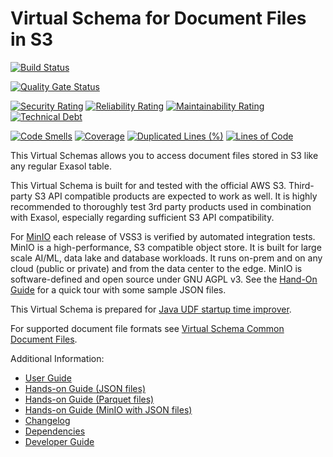 # Virtual Schema for Document Files in S3

[![Build Status](https://github.com/exasol/s3-document-files-virtual-schema/actions/workflows/ci-build.yml/badge.svg)](https://github.com/exasol/s3-document-files-virtual-schema/actions/workflows/ci-build.yml)

[![Quality Gate Status](https://sonarcloud.io/api/project_badges/measure?project=com.exasol%3As3-document-files-virtual-schema&metric=alert_status)](https://sonarcloud.io/dashboard?id=com.exasol%3As3-document-files-virtual-schema)

[![Security Rating](https://sonarcloud.io/api/project_badges/measure?project=com.exasol%3As3-document-files-virtual-schema&metric=security_rating)](https://sonarcloud.io/dashboard?id=com.exasol%3As3-document-files-virtual-schema)
[![Reliability Rating](https://sonarcloud.io/api/project_badges/measure?project=com.exasol%3As3-document-files-virtual-schema&metric=reliability_rating)](https://sonarcloud.io/dashboard?id=com.exasol%3As3-document-files-virtual-schema)
[![Maintainability Rating](https://sonarcloud.io/api/project_badges/measure?project=com.exasol%3As3-document-files-virtual-schema&metric=sqale_rating)](https://sonarcloud.io/dashboard?id=com.exasol%3As3-document-files-virtual-schema)
[![Technical Debt](https://sonarcloud.io/api/project_badges/measure?project=com.exasol%3As3-document-files-virtual-schema&metric=sqale_index)](https://sonarcloud.io/dashboard?id=com.exasol%3As3-document-files-virtual-schema)

[![Code Smells](https://sonarcloud.io/api/project_badges/measure?project=com.exasol%3As3-document-files-virtual-schema&metric=code_smells)](https://sonarcloud.io/dashboard?id=com.exasol%3As3-document-files-virtual-schema)
[![Coverage](https://sonarcloud.io/api/project_badges/measure?project=com.exasol%3As3-document-files-virtual-schema&metric=coverage)](https://sonarcloud.io/dashboard?id=com.exasol%3As3-document-files-virtual-schema)
[![Duplicated Lines (%)](https://sonarcloud.io/api/project_badges/measure?project=com.exasol%3As3-document-files-virtual-schema&metric=duplicated_lines_density)](https://sonarcloud.io/dashboard?id=com.exasol%3As3-document-files-virtual-schema)
[![Lines of Code](https://sonarcloud.io/api/project_badges/measure?project=com.exasol%3As3-document-files-virtual-schema&metric=ncloc)](https://sonarcloud.io/dashboard?id=com.exasol%3As3-document-files-virtual-schema)

This Virtual Schemas allows you to access document files stored in S3 like any regular Exasol table.

This Virtual Schema is built for and tested with the official AWS S3. Third-party S3 API compatible products are expected to work as well. It is highly recommended to thoroughly test 3rd party products used in combination with Exasol, especially regarding sufficient S3 API compatibility.

For [MinIO](https://min.io) each release of VSS3 is verified by automated integration tests. MinIO is a high-performance, S3 compatible object store. It is built for large scale AI/ML, data lake and database workloads. It runs on-prem and on any cloud (public or private) and from the data center to the edge. MinIO is software-defined and open source under GNU AGPL v3. See the [Hand-On Guide](doc/hands_on/hands_on_minio.md) for a quick tour with some sample JSON files.

This Virtual Schema is prepared for [Java UDF startup time improver](https://github.com/exasol/java-udf-startup-time-improver/).

For supported document file formats see [Virtual Schema Common Document Files](https://github.com/exasol/virtual-schema-common-document-files).

Additional Information:

* [User Guide](doc/user_guide/user_guide.md)
* [Hands-on Guide (JSON files)](doc/hands_on/hands_on.md)
* [Hands-on Guide (Parquet files)](doc/hands_on/hands_on_parquet.md)
* [Hands-on Guide (MinIO with JSON files)](doc/hands_on/hands_on_minio.md)
* [Changelog](doc/changes/changelog.md)
* [Dependencies](dependencies.md)
* [Developer Guide](doc/developer_guide/developer_guide.md)
